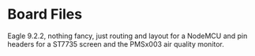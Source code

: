 # Board Files

Eagle 9.2.2, nothing fancy, just routing and layout for a NodeMCU and pin headers for a ST7735 screen and the PMSx003 air quality monitor.
